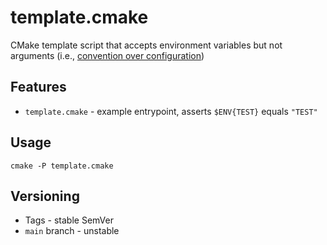 # template.cmake

CMake template script that accepts environment variables but not arguments (i.e., [convention over configuration](https://en.wikipedia.org/wiki/Convention_over_configuration))

## Features

- `template.cmake` - example entrypoint, asserts `$ENV{TEST}` equals `"TEST"`

## Usage

`cmake -P template.cmake`

## Versioning

- Tags - stable SemVer
- `main` branch - unstable
